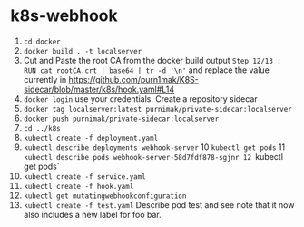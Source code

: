 # k8s-webhook

1. `cd docker`
2. `docker build . -t localserver`
3. Cut and Paste the root CA from the docker build output `Step 12/13 : RUN cat rootCA.crt | base64 | tr -d '\n'` and replace the value currently in https://github.com/purn1mak/K8S-sidecar/blob/master/k8s/hook.yaml#L14
4. `docker login` use your credentials. Create a repository sidecar
5. `docker tag localserver:latest purnimak/private-sidecar:localserver`
6. `docker push purnimak/private-sidecar:localserver`
7. `cd ../k8s`
8. `kubectl create -f deployment.yaml`
9. `kubectl describe deployments webhook-server`
10 `kubectl get pods`
11 `kubectl describe pods webhook-server-58d7fdf878-sgjnr
12 `kubectl get pods`
13. `kubectl create -f service.yaml`
14. `kubectl create -f hook.yaml`
15. `kubectl get mutatingwebhookconfiguration`
15. `kubectl create -f test.yaml`
Describe pod test and see note that it now also includes a new label for foo bar.
